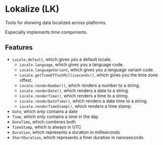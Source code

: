# Lokalize (LK)

Tools for showing data localized across platforms.

Especially implements time components.

## Features

- `Locale.default`, which gives you a default locale.
    - `Locale.language`, which gives you a language code.
    - `Locale.languageVariant`, which gives you a language variant code.
    - `Locale.getTimeOffsetMilliseconds()`, which gives you the time zone offest.
    - `Locale.renderNumber()`, which renders a number to a string.
    - `Locale.renderDate()`, which renders a date to a string.
    - `Locale.renderTime()`, which renders a time to a string.
    - `Locale.renderDateTime()`, which renders a date time to a string.
    - `Locale.renderTimeStamp()`, which renders a time stamp.
- `Date`, which only contains a date
- `Time`, which only contains a time in the day
- `DateTime`, which combines both
- `TimeStamp`, which is always in UTC
- `Duration`, which represents a duration in milliseconds
- `ShortDuration`, which represents a finer duration in nanoseconds